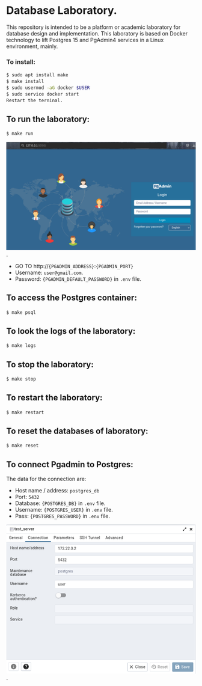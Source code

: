 # Database Laboratory.


This repository is intended to be a platform or academic laboratory for database design and implementation. This laboratory is based on Docker technology to lift Postgres 15 and PgAdmin4 services in a Linux environment, mainly.


### To install:
```bash
$ sudo apt install make
$ make install
$ sudo usermod -aG docker $USER
$ sudo service docker start
Restart the terninal.
```

## To run the laboratory:
```bash
$ make run
```

![Login Pgadmin parameters](/images/login.png "Login Pgadmin parameters").

* GO TO http://```{PGADMIN_ADDRESS}```:```{PGADMIN_PORT}```
* Username: ```user@gmail.com```.
* Password: ```{PGADMIN_DEFAULT_PASSWORD}``` in ```.env``` file.

## To access the Postgres container:
```bash
$ make psql
```

## To look the logs of the laboratory:
```bash
$ make logs
```

## To stop the laboratory:
```bash
$ make stop
```

## To restart the laboratory:
```bash
$ make restart
```

## To reset the databases of laboratory:
```bash
$ make reset
```

## To connect Pgadmin to Postgres:

The data for the connection are:

* Host name / address: ```postgres_db```
* Port: ```5432```
* Database: ```{POSTGRES_DB}``` in ```.env``` file.
* Username: ```{POSTGRES_USER}``` in ```.env``` file.
* Pass: ```{POSTGRES_PASSWORD}``` in ```.env``` file.

![Connection parameters](/images/database_conexion.png "To connect Pgadmin to Postgres").